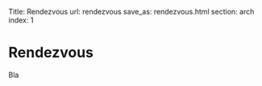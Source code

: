 Title: Rendezvous
url: rendezvous
save_as: rendezvous.html
section: arch
index: 1

Rendezvous
==========
Bla